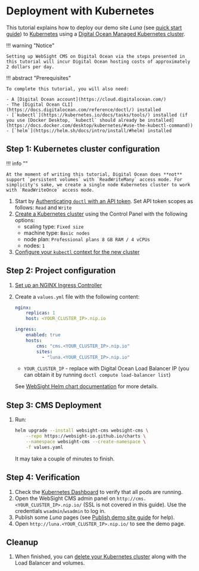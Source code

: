 #  Deployment with Kubernetes
This tutorial explains how to deploy our demo site _Luna_ (see [quick start guide](/cms/quick-start/)) to [Kubernetes](https://kubernetes.io/) using a [Digital Ocean Managed Kubernetes cluster](https://www.digitalocean.com/products/kubernetes).

!!! warning "Notice"

    Setting up WebSight CMS on Digital Ocean via the steps presented in this tutorial will incur Digital Ocean hosting costs of approximately 2 dollars per day.


!!! abstract "Prerequisites"
   
    To complete this tutorial, you will also need:

    - A [Digital Ocean account](https://cloud.digitalocean.com/)
    - The [Digital Ocean CLI](https://docs.digitalocean.com/reference/doctl/) installed
    - [`kubectl`](https://kubernetes.io/docs/tasks/tools/) installed (if you use [Docker Desktop, `kubectl` should already be installed](https://docs.docker.com/desktop/kubernetes/#use-the-kubectl-command))
    - [`helm`](https://helm.sh/docs/intro/install/#helm) installed

## Step 1: Kubernetes cluster configuration

!!! info ""

    At the moment of writing this tutorial, Digital Ocean does **not** support `persistent volumes` with `ReadWriteMany` access mode. For simplicity's sake, we create a single node Kubernetes cluster to work with `ReadWriteOnce` access mode.

1. Start by [Authenticating `doctl` with an API token](https://docs.digitalocean.com/reference/doctl/how-to/install/). Set API token scopes as follows: `Read` and `Write`
2. [Create a Kubernetes cluster](https://docs.digitalocean.com/products/kubernetes/how-to/create-clusters/) using the Control Panel with the following options:
    - scaling type: `Fixed size`
    - machine type: `Basic nodes`
    - node plan: `Professional plans 8 GB RAM / 4 vCPUs`
    - nodes: `1`
3. [Configure your `kubectl` context for the new cluster](https://docs.digitalocean.com/products/kubernetes/how-to/connect-to-cluster/#doctl)

## Step 2: Project configuration

1. [Set up an NGINX Ingress Controller](https://kubernetes.github.io/ingress-nginx/deploy/#digital-ocean)
2. Create a `values.yml` file with the following content:

    ```yaml
    nginx:
        replicas: 1
        host: <YOUR_CLUSTER_IP>.nip.io

    ingress:
        enabled: true
        hosts:
            cms: "cms.<YOUR_CLUSTER_IP>.nip.io"
            sites: 
              - "luna.<YOUR_CLUSTER_IP>.nip.io"
    ```
    - `YOUR_CLUSTER_IP` - replace with Digital Ocean Load Balancer IP (you can obtain it by running `doctl compute load-balancer list`)

    See [WebSight Helm chart documentation](https://github.com/websight-io/charts#parameters) for more details.

## Step 3: CMS Deployment

1. Run:
    ```bash
    helm upgrade --install websight-cms websight-cms \
        --repo https://websight-io.github.io/charts \
        --namespace websight-cms --create-namespace \
        -f values.yaml
    ```
    It may take a couple of minutes to finish.

## Step 4: Verification

1. Check the [Kubernetes Dashboard](https://cloud.digitalocean.com/kubernetes/clusters) to verify that all pods are running.
2. Open the WebSight CMS admin panel on `http://cms.<YOUR_CLUSTER_IP>.nip.io/` (SSL is not covered in this guide). Use the credentials `wsadmin`/`wsadmin` to log in.
3. Publish some _Luna_ pages (see [Publish demo site guide](/cms/quick-start/#part-b-publish-demo-site) for help).
4. Open `http://luna.<YOUR_CLUSTER_IP>.nip.io/` to see the demo page.

## Cleanup

1. When finished, you can [delete your Kubernetes cluster](https://docs.digitalocean.com/products/kubernetes/how-to/destroy-clusters/) along with the Load Balancer and volumes.
